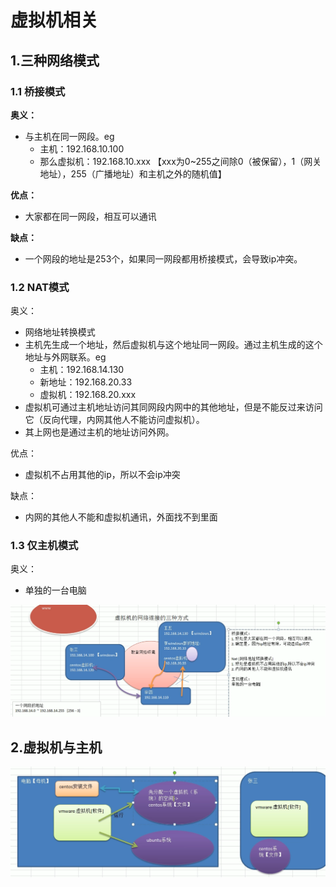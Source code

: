 # 虚拟机相关

## 1.三种网络模式

### 1.1 桥接模式

**奥义：**

+ 与主机在同一网段。eg
  + 主机：192.168.10.100
  + 那么虚拟机：192.168.10.xxx 【xxx为0~255之间除0（被保留），1（网关地址），255（广播地址）和主机之外的随机值】

**优点：**

+ 大家都在同一网段，相互可以通讯

**缺点：**

+ 一个网段的地址是253个，如果同一网段都用桥接模式，会导致ip冲突。

### 1.2 NAT模式

奥义：

+ 网络地址转换模式
+ 主机先生成一个地址，然后虚拟机与这个地址同一网段。通过主机生成的这个地址与外网联系。eg
  + 主机：192.168.14.130
  + 新地址：192.168.20.33
  + 虚拟机：192.168.20.xxx
+ 虚拟机可通过主机地址访问其同网段内网中的其他地址，但是不能反过来访问它（反向代理，内网其他人不能访问虚拟机）。
+ 其上网也是通过主机的地址访问外网。

优点：

+ 虚拟机不占用其他的ip，所以不会ip冲突

缺点：

+ 内网的其他人不能和虚拟机通讯，外面找不到里面

### 1.3 仅主机模式

奥义：

+ 单独的一台电脑

![image-20210104163219099](虚拟机相关.assets/image-20210104163219099.png)

## 2.虚拟机与主机

![image-20210104163343112](虚拟机相关.assets/image-20210104163343112.png)